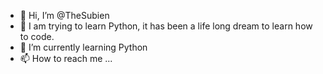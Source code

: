 - 👋 Hi, I’m @TheSubien
- 👀 I am trying to learn Python, it has been a life long dream to learn how to code. 
- 🌱 I’m currently learning Python
- 📫 How to reach me ...

<!---
TheSubien/TheSubien is a ✨ special ✨ repository because its `README.md` (this file) appears on your GitHub profile.
You can click the Preview link to take a look at your changes.
--->
